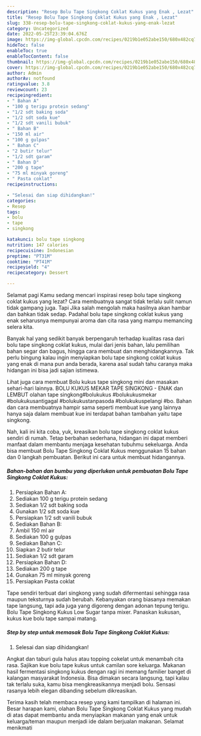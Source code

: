 ```yaml
---
description: "Resep Bolu Tape Singkong Coklat Kukus yang Enak , Lezat"
title: "Resep Bolu Tape Singkong Coklat Kukus yang Enak , Lezat"
slug: 338-resep-bolu-tape-singkong-coklat-kukus-yang-enak-lezat
category: Uncategorized
date: 2022-05-25T23:39:04.676Z
image: https://img-global.cpcdn.com/recipes/0219b1e052abe150/680x482cq70/bolu-tape-singkong-coklat-kukus-foto-resep-utama.jpg
hideToc: false
enableToc: true
enableTocContent: false
thumbnail: https://img-global.cpcdn.com/recipes/0219b1e052abe150/680x482cq70/bolu-tape-singkong-coklat-kukus-foto-resep-utama.jpg
cover: https://img-global.cpcdn.com/recipes/0219b1e052abe150/680x482cq70/bolu-tape-singkong-coklat-kukus-foto-resep-utama.jpg
author: Admin
authorAv: notfound
ratingvalue: 3.8
reviewcount: 23
recipeingredient:
- " Bahan A"
- "100 g terigu protein sedang"
- "1/2 sdt baking soda"
- "1/2 sdt soda kue"
- "1/2 sdt vanili bubuk"
- " Bahan B"
- "150 ml air"
- "100 g gulpas"
- " Bahan C"
- "2 butir telur"
- "1/2 sdt garam"
- " Bahan D"
- "200 g tape"
- "75 ml minyak goreng"
- " Pasta coklat"
recipeinstructions:

- "Selesai dan siap dihidangkan!"
categories:
- Resep
tags:
- bolu
- tape
- singkong

katakunci: bolu tape singkong 
nutrition: 147 calories
recipecuisine: Indonesian
preptime: "PT31M"
cooktime: "PT41M"
recipeyield: "4"
recipecategory: Dessert

---
```



Selamat pagi Kamu sedang mencari inspirasi resep bolu tape singkong coklat kukus yang lezat? Cara membuatnya sangat tidak terlalu sulit namun tidak gampang juga. Tapi Jika salah mengolah maka hasilnya akan hambar dan bahkan tidak sedap. Padahal bolu tape singkong coklat kukus yang enak seharusnya mempunyai aroma dan cita rasa yang mampu memancing selera kita.


Banyak hal yang sedikit banyak berpengaruh terhadap kualitas rasa dari bolu tape singkong coklat kukus, mulai dari jenis bahan, lalu pemilihan bahan segar dan bagus, hingga cara membuat dan menghidangkannya. Tak perlu bingung kalau ingin menyiapkan bolu tape singkong coklat kukus yang enak di mana pun anda berada, karena asal sudah tahu caranya maka hidangan ini bisa jadi sajian istimewa.

Lihat juga cara membuat Bolu kukus tape singkong mini dan masakan sehari-hari lainnya. BOLU KUKUS MEKAR TAPE SINGKONG - ENAK dan LEMBUT olahan tape singkong#bolukukus #bolukukusmekar #bolukukusantigagal #bolukukustanpasoda #bolukukuspelangi #bo. Bahan dan cara membuatnya hampir sama seperti membuat kue yang lainnya hanya saja dalam membuat kue ini terdapat bahan tambahan yaitu tape singkong.


Nah, kali ini kita coba, yuk, kreasikan bolu tape singkong coklat kukus sendiri di rumah. Tetap berbahan sederhana, hidangan ini dapat memberi manfaat dalam membantu menjaga kesehatan tubuhmu sekeluarga. Anda bisa membuat Bolu Tape Singkong Coklat Kukus menggunakan 15 bahan dan 0 langkah pembuatan. Berikut ini cara untuk membuat hidangannya.

<!--inarticleads1-->

##### Bahan-bahan dan bumbu yang diperlukan untuk pembuatan Bolu Tape Singkong Coklat Kukus:

1. Persiapkan  Bahan A:
1. Sediakan 100 g terigu protein sedang
1. Sediakan 1/2 sdt baking soda
1. Gunakan 1/2 sdt soda kue
1. Persiapkan 1/2 sdt vanili bubuk
1. Sediakan  Bahan B:
1. Ambil 150 ml air
1. Sediakan 100 g gulpas
1. Sediakan  Bahan C:
1. Siapkan 2 butir telur
1. Sediakan 1/2 sdt garam
1. Persiapkan  Bahan D:
1. Sediakan 200 g tape
1. Gunakan 75 ml minyak goreng
1. Persiapkan  Pasta coklat


Tape sendiri terbuat dari singkong yang sudah difermentasi sehingga rasa maupun teksturnya sudah berubah. Kebanyakan orang biasanya memakan tape langsung, tapi ada juga yang digoreng dengan adonan tepung terigu. Bolu Tape Singkong Kukus Low Sugar tanpa mixer. Panaskan kukusan, kukus kue bolu tape sampai matang. 

<!--inarticleads2-->

##### Step by step untuk memasak Bolu Tape Singkong Coklat Kukus:


1. Selesai dan siap dihidangkan!

Angkat dan taburi gula halus atau topping cokelat untuk menambah cita rasa. Sajikan kue bolu tape kukus untuk camilan sore keluarga. Makanan hasil fermentasi singkong kukus dengan ragi ini memang familier banget di kalangan masyarakat Indonesia. Bisa dimakan secara langsung, tapi kalau tak terlalu suka, kamu bisa mengkreasikannya menjadi bolu. Sensasi rasanya lebih elegan dibanding sebelum dikreasikan. 

Terima kasih telah membaca resep yang kami tampilkan di halaman ini. Besar harapan kami, olahan Bolu Tape Singkong Coklat Kukus yang mudah di atas dapat membantu anda menyiapkan makanan yang enak untuk keluarga/teman maupun menjadi ide dalam berjualan makanan. Selamat menikmati
